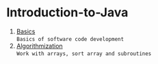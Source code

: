 # Introduction-to-Java
1. [Basics](https://github.com/Bublik202/Introduction-to-Java/tree/main/Basics) </br>```Basics of software code development```
2. [Algorithmization](https://github.com/Bublik202/Introduction-to-Java/tree/main/Algorithmization) </br>```Work with arrays, sort array and subroutines```
